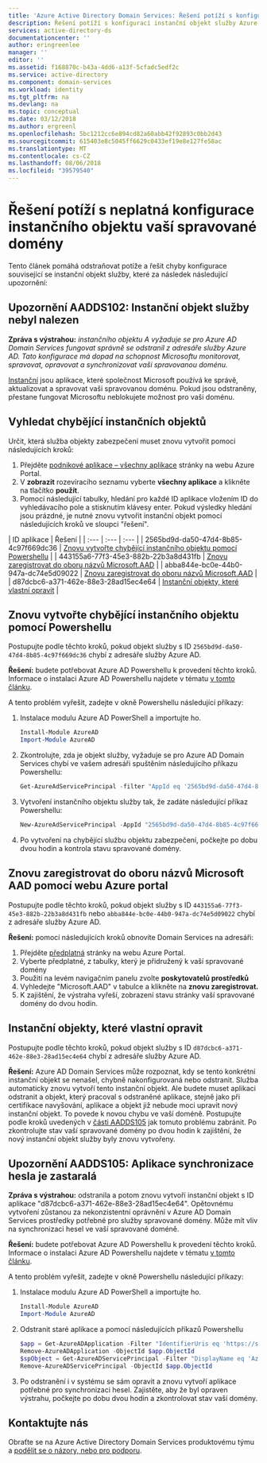 ```yaml
---
title: 'Azure Active Directory Domain Services: Řešení potíží s konfigurací instanční objekt služby | Dokumentace Microsoftu'
description: Řešení potíží s konfigurací instanční objekt služby Azure AD Domain Services
services: active-directory-ds
documentationcenter: ''
author: eringreenlee
manager: ''
editor: ''
ms.assetid: f168870c-b43a-4dd6-a13f-5cfadc5edf2c
ms.service: active-directory
ms.component: domain-services
ms.workload: identity
ms.tgt_pltfrm: na
ms.devlang: na
ms.topic: conceptual
ms.date: 03/12/2018
ms.author: ergreenl
ms.openlocfilehash: 5bc1212cc6e894cd82a60abb42f92893c0bb2d43
ms.sourcegitcommit: 615403e8c5045ff6629c0433ef19e8e127fe58ac
ms.translationtype: MT
ms.contentlocale: cs-CZ
ms.lasthandoff: 08/06/2018
ms.locfileid: "39579540"
---
```

# <a name="troubleshoot-invalid-service-principal-configuration-for-your-managed-domain"></a>Řešení potíží s neplatná konfigurace instančního objektu vaší spravované domény

Tento článek pomáhá odstraňovat potíže a řešit chyby konfigurace související se instanční objekt služby, které za následek následující upozornění:

## <a name="alert-aadds102-service-principal-not-found"></a>Upozornění AADDS102: Instanční objekt služby nebyl nalezen

**Zpráva s výstrahou:** *instančního objektu A vyžaduje se pro Azure AD Domain Services fungovat správně se odstranil z adresáře služby Azure AD. Tato konfigurace má dopad na schopnost Microsoftu monitorovat, spravovat, opravovat a synchronizovat vaši spravovanou doménu.*

[Instanční](../active-directory/develop/app-objects-and-service-principals.md) jsou aplikace, které společnost Microsoft používá ke správě, aktualizovat a spravovat vaši spravovanou doménu. Pokud jsou odstraněny, přestane fungovat Microsoftu neblokujete možnost pro vaši doménu.


## <a name="check-for-missing-service-principals"></a>Vyhledat chybějící instančních objektů
Určit, která služba objekty zabezpečení muset znovu vytvořit pomocí následujících kroků:

1. Přejděte [podnikové aplikace – všechny aplikace](https://portal.azure.com/#blade/Microsoft_AAD_IAM/StartboardApplicationsMenuBlade/AllApps) stránky na webu Azure Portal.
2. V **zobrazit** rozevíracího seznamu vyberte **všechny aplikace** a klikněte na tlačítko **použít**.
3. Pomocí následující tabulky, hledání pro každé ID aplikace vložením ID do vyhledávacího pole a stisknutím klávesy enter. Pokud výsledky hledání jsou prázdné, je nutné znovu vytvořit instanční objekt pomocí následujících kroků ve sloupci "řešení".

| ID aplikace | Řešení |
| :--- | :--- | :--- |
| 2565bd9d-da50-47d4-8b85-4c97f669dc36 | [Znovu vytvořte chybějící instančního objektu pomocí Powershellu](#recreate-a-missing-service-principal-with-powershell) |
| 443155a6-77f3-45e3-882b-22b3a8d431fb | [Znovu zaregistrovat do oboru názvů Microsoft.AAD](#re-register-to-the-microsoft-aad-namespace-using-the-azure-portal) |
| abba844e-bc0e-44b0-947a-dc74e5d09022  | [Znovu zaregistrovat do oboru názvů Microsoft.AAD](#re-register-to-the-microsoft-aad-namespace-using-the-azure-portal) |
| d87dcbc6-a371-462e-88e3-28ad15ec4e64 | [Instanční objekty, které vlastní opravit](#service-principals-that-self-correct) |

## <a name="recreate-a-missing-service-principal-with-powershell"></a>Znovu vytvořte chybějící instančního objektu pomocí Powershellu
Postupujte podle těchto kroků, pokud objekt služby s ID ```2565bd9d-da50-47d4-8b85-4c97f669dc36``` chybí z adresáře služby Azure AD.

**Řešení:** budete potřebovat Azure AD Powershellu k provedení těchto kroků. Informace o instalaci Azure AD Powershellu najdete v tématu [v tomto článku](https://docs.microsoft.com/powershell/azure/active-directory/install-adv2?view=azureadps-2.0.).

A tento problém vyřešit, zadejte v okně Powershellu následující příkazy:
1. Instalace modulu Azure AD PowerShell a importujte ho.

    ```powershell
    Install-Module AzureAD
    Import-Module AzureAD
    ```

2. Zkontrolujte, zda je objekt služby, vyžaduje se pro Azure AD Domain Services chybí ve vašem adresáři spuštěním následujícího příkazu Powershellu:

    ```powershell
    Get-AzureAdServicePrincipal -filter "AppId eq '2565bd9d-da50-47d4-8b85-4c97f669dc36'"
    ```

3. Vytvoření instančního objektu služby tak, že zadáte následující příkaz Powershellu:

    ```powershell
    New-AzureAdServicePrincipal -AppId "2565bd9d-da50-47d4-8b85-4c97f669dc36"
    ```

4. Po vytvoření na chybějící službu objektu zabezpečení, počkejte po dobu dvou hodin a kontrola stavu spravované domény.


## <a name="re-register-to-the-microsoft-aad-namespace-using-the-azure-portal"></a>Znovu zaregistrovat do oboru názvů Microsoft AAD pomocí webu Azure portal
Postupujte podle těchto kroků, pokud objekt služby s ID ```443155a6-77f3-45e3-882b-22b3a8d431fb``` nebo ```abba844e-bc0e-44b0-947a-dc74e5d09022``` chybí z adresáře služby Azure AD.

**Řešení:** pomocí následujících kroků obnovíte Domain Services na adresáři:

1. Přejděte [předplatná](https://portal.azure.com/#blade/Microsoft_Azure_Billing/SubscriptionsBlade) stránky na webu Azure Portal.
2. Vyberte předplatné, z tabulky, který je přidružený k vaší spravované domény
3. Použití na levém navigačním panelu zvolte **poskytovatelů prostředků**
4. Vyhledejte "Microsoft.AAD" v tabulce a klikněte na **znovu zaregistrovat.**
5. K zajištění, že výstraha vyřeší, zobrazení stavu stránky vaší spravované domény do dvou hodin.


## <a name="service-principals-that-self-correct"></a>Instanční objekty, které vlastní opravit
Postupujte podle těchto kroků, pokud objekt služby s ID ```d87dcbc6-a371-462e-88e3-28ad15ec4e64``` chybí z adresáře služby Azure AD.

**Řešení:** Azure AD Domain Services může rozpoznat, kdy se tento konkrétní instanční objekt se nenašel, chybně nakonfigurovaná nebo odstranit. Služba automaticky znovu vytvoří tento instanční objekt. Ale budete muset aplikaci odstranit a objekt, který pracoval s odstraněné aplikace, stejně jako při certifikace navyšování, aplikace a objekt již nebude moci upravit nový instanční objekt. To povede k novou chybu ve vaší doméně. Postupujte podle kroků uvedených v [části AADDS105](#alert-aadds105-password-synchronization-application-is-out-of-date) jak tomuto problému zabránit. Po zkontrolujte stav vaší spravované domény po dvou hodin k zajištění, že nový instanční objekt služby byly znovu vytvořeny.


## <a name="alert-aadds105-password-synchronization-application-is-out-of-date"></a>Upozornění AADDS105: Aplikace synchronizace hesla je zastaralá

**Zpráva s výstrahou:** odstranila a potom znovu vytvoří instanční objekt s ID aplikace "d87dcbc6-a371-462e-88e3-28ad15ec4e64". Opětovnému vytvoření zůstanou za nekonzistentní oprávnění v Azure AD Domain Services prostředky potřebné pro služby spravované domény. Může mít vliv na synchronizaci hesel ve vaší spravované doméně.


**Řešení:** budete potřebovat Azure AD Powershellu k provedení těchto kroků. Informace o instalaci Azure AD Powershellu najdete v tématu [v tomto článku](https://docs.microsoft.com/powershell/azure/active-directory/install-adv2?view=azureadps-2.0.).

A tento problém vyřešit, zadejte v okně Powershellu následující příkazy:
1. Instalace modulu Azure AD PowerShell a importujte ho.

    ```powershell
    Install-Module AzureAD
    Import-Module AzureAD
    ```
2. Odstranit staré aplikace a pomocí následujících příkazů Powershellu

    ```powershell
    $app = Get-AzureADApplication -Filter "IdentifierUris eq 'https://sync.aaddc.activedirectory.windowsazure.com'"
    Remove-AzureADApplication -ObjectId $app.ObjectId
    $spObject = Get-AzureADServicePrincipal -Filter "DisplayName eq 'Azure AD Domain Services Sync'"
    Remove-AzureADServicePrincipal -ObjectId $app.ObjectId
    ```
3. Po odstranění i v systému se sám opravit a znovu vytvoří aplikace potřebné pro synchronizaci hesel. Zajistěte, aby že byl opraven výstrahu, počkejte po dobu dvou hodin a zkontrolovat stav vaší domény.


## <a name="contact-us"></a>Kontaktujte nás
Obraťte se na Azure Active Directory Domain Services produktovému týmu a [podělit se o názory, nebo pro podporu](active-directory-ds-contact-us.md).
